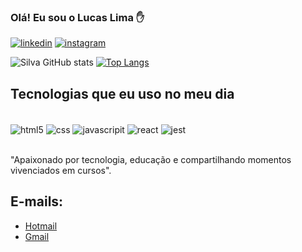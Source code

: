 ### Olá! Eu sou o Lucas Lima ✋

[![linkedin](https://img.shields.io/badge/LinkedIn-0077B5?style=for-the-badge&logo=linkedin&logoColor=white)](https://www.linkedin.com/in/lucaslimasilva-dev/)
[![instagram](https://img.shields.io/badge/Instagram-E4405F?style=for-the-badge&logo=instagram&logoColor=white)](https://www.instagram.com/lucaslls.1989/)

![Silva GitHub stats](https://github-readme-stats.vercel.app/api?username=lucaslsx21&show_icons=true&theme=tokyonight)
[![Top Langs](https://github-readme-stats.vercel.app/api/top-langs/?username=lucaslsx21&layout=compact)](https://github.com/lucaslsx21/github-readme-stats)

## Tecnologias que eu uso no meu dia

<div style="display: inline_block"><br/>
    <img align="center" alt="html5" src="https://img.shields.io/badge/HTML5-E34F26?style=for-the-badge&logo=html5&logoColor=white" />
    <img align="center" alt="css" src="https://img.shields.io/badge/CSS3-1572B6?style=for-the-badge&logo=css3&logoColor=white" />
    <img align="center" alt="javascripit" src="https://img.shields.io/badge/JavaScript-F7DF1E?style=for-the-badge&logo=javascript&logoColor=black" />
    <img align="center" alt="react" src="https://img.shields.io/badge/React-20232A?style=for-the-badge&logo=react&logoColor=61DAFB" />
    <img align="center" alt="jest" src="https://img.shields.io/badge/Jest-323330?style=for-the-badge&logo=Jest&logoColor=white" />
</div>
<br/>

"Apaixonado por tecnologia, educação e compartilhando momentos vivenciados em cursos".

## E-mails:
- [Hotmail](lucaslsilva@live.com)<br/>
- [Gmail](lucaslls.1989@gmail.com)
